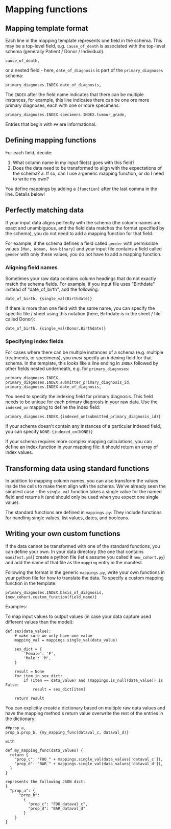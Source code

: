 # Mapping functions

## Mapping template format

Each line in the mapping template represents one field in the schema. This may be a top-level field, e.g. `cause_of_death` is associated with the top-level schema (generally Patient / Donor / Individual).

`cause_of_death,`

or a nested field - here, `date_of_diagnosis` is part of the `primary_diagnoses` schema:

`primary_diagnoses.INDEX.date_of_diagnosis,`

The `INDEX` after the field name indicates that there can be multiple instances, for example, this line indicates there can be one ore more primary diagnoses, each with one or more specimens:

`primary_diagnoses.INDEX.specimens.INDEX.tumour_grade,`

Entries that begin with `##` are informational.

## Defining mapping functions

For each field, decide:

1. What column name in my input file(s) goes with this field?
2. Does the data need to be transformed to align with the expectations of the schema?
    a. If so, can I use a generic mapping function, or do I need to write my own?

You define mappings by adding a `{function}` after the last comma in the line. Details below!

## Perfectly matching data

If your input data aligns perfectly with the schema (the column names are exact and unambiguous, and the field data matches the format specified by the schema), you do not need to add a mapping function for that field.

For example, if the schema defines a field called `gender` with permissible values `[Man, Woman, Non-binary]` and your input file contains a field called `gender` with only these values, you do not have to add a mapping function.


### Aligning field names

Sometimes your raw data contains column headings that do not exactly match the schema fields. For example, if you input file uses "Birthdate" instead of "date_of_birth", add the following:

`date_of_birth, {single_val(Birthdate)}`

If there is more than one field with the same name, you can specify the specific file / sheet using this notation (here, Birthdate is in the sheet / file called Donor):

`date_of_birth, {single_val(Donor.Birthdate)}`

### Specifying index fields

For cases where there can be multiple instances of a schema (e.g. multiple treatments, or specimens), you _must_ specify an indexing field for that schema. In the template, this looks like a line ending in `INDEX` followed by other fields nested underneath, e.g. for `primary_diagnoses`:

```
primary_diagnoses.INDEX,
primary_diagnoses.INDEX.submitter_primary_diagnosis_id,
primary_diagnoses.INDEX.date_of_diagnosis,
```

You need to specify the indexing field for primary diagnosis. This field needs to be unique for each primary diagnosis in your raw data. Use the `indexed_on` mapping to define the index field:

`primary_diagnoses.INDEX,{indexed_on(submitted_primary_diagnosis_id)}`

If your schema doesn't contain any instances of a particular indexed field, you can specify `NONE`:
`{indexed_on(NONE)}`

If your schema requires more complex mapping calculations, you can define an index function in your mapping file: it should return an array of index values.


## Transforming data using standard functions

In addition to mapping column names, you can also transform the values inside the cells to make them align with the schema. We've already seen the simplest case - the `single_val` function takes a single value for the named field and returns it (and should only be used when you expect one single value).

The standard functions are defined in `mappings.py`. They include functions for handling single values, list values, dates, and booleans.


## Writing your own custom functions

If the data cannot be transformed with one of the standard functions, you can define your own. In your data directory (the one that contains `manifest.yml`) create a python file (let's assume you called it `new_cohort.py`) and add the name of that file as the `mapping` entry in the manifest.

Following the format in the generic `mappings.py`, write your own functions in your python file for how to translate the data. To specify a custom mapping function in the template:

`primary_diagnoses.INDEX.basis_of_diagnosis,{new_cohort.custom_function(field_name)}`

Examples:

To map input values to output values (in case your data capture used different values than the model):

```
def sex(data_value):
    # make sure we only have one value
    mapping_val = mappings.single_val(data_value)

    sex_dict = {
        'Female': 'F',
        'Male': 'M',
    }

    result = None
    for item in sex_dict:
        if (item == data_value) and (mappings.is_null(data_value)) is False:
            result = sex_dict[item]

    return result
```

You can explicitly create a dictionary based on multiple raw data values and have the mapping method's return value overwrite the rest of the entries in the dictionary:

```
##prop_a,
prop_a.prop_b, {my_mapping_func(dataval_c, dataval_d)}

with

def my_mapping_func(data_values) {
  return {
    "prop_c": "FOO_" + mappings.single_val(data_values['dataval_c']),
    "prop_d": "BAR_" + mappings.single_val(data_values['dataval_d']),
  }
}

represents the following JSON dict:
{
  "prop_a": {
      "prop_b":
        {
          "prop_c": "FOO_dataval_c",
          "prop_d": "BAR_dataval_d"
        }
    }
}

```
